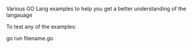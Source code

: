 Various GO Lang examples to help you get a better understanding of the langauage

To test any of the examples:

go run filename.go

